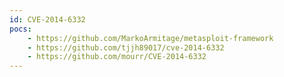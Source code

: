 ```yaml
---
id: CVE-2014-6332
pocs:
    - https://github.com/MarkoArmitage/metasploit-framework
    - https://github.com/tjjh89017/cve-2014-6332
    - https://github.com/mourr/CVE-2014-6332
---
```

